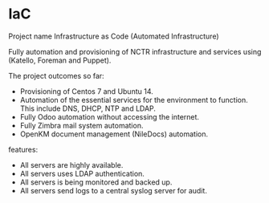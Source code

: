 # IaC
 Project name Infrastructure as Code (Automated Infrastructure) 
 
 Fully automation and provisioning of NCTR infrastructure and services using (Katello, Foreman and Puppet).

The project outcomes so far:
   - Provisioning of Centos 7 and Ubuntu 14.
   - Automation of the essential services for the environment to function. This include DNS, DHCP, NTP and LDAP.
   - Fully Odoo automation without accessing the internet.
   - Fully Zimbra mail system automation.
   - OpenKM document management (NileDocs) automation.

features:
   - All servers are highly available.
   - All servers uses LDAP authentication.
   - All servers is being monitored and backed up.
   - All servers send logs to a central syslog server for audit.

